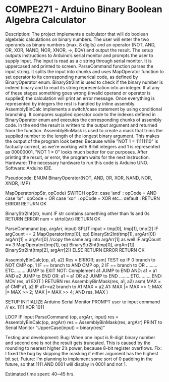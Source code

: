 # COMPE271 - Arduino Binary Boolean Algebra Calculator

Description:
The project implements a calculator that will do boolean algebraic calculations on binary
numbers. The user will enter the two operands as binary numbers (max. 8 digits) and an operator
(NOT, AND, OR, XOR, NAND, NOR, XNOR, ->, EQV) and output the result.
The setup outputs instructions to Arduino’s serial monitor and prompts the user to supply input.
The input is read as a c string through serial monitor. It is uppercased and printed to screen.
ParseCommand function parses the input string. It splits the input into chunks and uses
MapOperator function to set operator to its corresponding numerical code, as defined by
BinaryOperator enum. BinaryStr2Int is used to check if the binary number is indeed binary and
to read its string representation into an integer. If at any of these stages something goes wrong
(invalid operand or operator is supplied) the calculation will print an error message.
Once everything is represented by integers the rest is handled by inline assembly.
AssemblyBinCalc implements a switch/case statement by using conditional branching. It
compares supplied operator code to the indexes defined in BinaryOperator enum and executes
the corresponding chunks of assembly code. In the end the result is written to the output
argument and returned from the function.
AssemblyBinMask is used to create a mask that trims the supplied number to the length of the
longest binary argument. This makes the output of the program look better. Because while "NOT
1 = 11111110” is factually correct, as we're working with 8-bit integers and 1 is represented as
00000001, "NOT 1 = 0" looks much better for our purposes.
After printing the result, or error, the program waits for the next instruction.
Hardware: The necessary hardware to run this code is Arduino UNO.
Software: Arduino IDE.

Pseudocode:
ENUM BinaryOperator{NOT, AND, OR, XOR, NAND, NOR, XNOR, IMP}

MapOperator(opStr, opCode)
  SWITCH opStr:
    case ‘and’ : opCode = AND
    case ‘or’ : opCode = OR
    case ‘xor’ : opCode = XOR
    etc…
    default : RETURN ERROR
  RETURN OK
  
BinaryStr2Int(str, num)
  IF str contains something other than 1s and 0s RETURN ERROR
  num = strtol(str)
  RETURN OK
  
ParseCommand (op, argArr, input)
  SPLIT input > tmp[0], tmp[1], tmp[2]
  IF argCount == 2
    MapOperator(tmp[0], op)
    BinaryStr2Int(tmp[1], argArr[0])
    argArr[1] = argArr[0] //copy the same arg into argArr[1] as well
  IF argCount == 3
    MapOperator(tmp[1], op)
    BinaryStr2Int(tmp[0], argArr[1])
    BinaryStr2Int(tmp[2], argArr[2])
  ELSE
    RETURN ERROR
  RETURN OK

AssemblyBinCalc(op, a1, a2)
  Res = ERROR;
  asm(
    TEST op
    IF 0 branch to NOT
    CMP op, 1
    IF == branch to AND
    CMP op, 2
    IF == branch to OR
    ………ETC………
    JUMP to EXIT
    NOT: Complement a1
    JUMP to END
    AND: a1 = a1 AND a2
    JUMP to END
    OR: a1 = a1 OR a2
    JUMP to END
    ………ETC………
    END: MOV res, a1
    EXIT
  )
  RETURN res
AssemblyBinMask(res, a1, a2)
  asm(
    MAX = a1
    CMP a1, a2
    IF a1>=a2 branch to A1
    MAX = a2
    A1:
    MAX |= MAX >> 1;
    MAX |= MAX >> 2;
    MAX |= MAX >> 4;
    AND res, MAX
  )

SETUP
  INITIALIZE Arduino Serial Monitor
  PROMPT user to input command // ex. 1111 XOR 1011
  
LOOP
  IF input
    ParseCommand (op, argArr, input)
    res = AssemblyBinCalc(op, argArr)
    res = AssemblyBinMask(res, argArr)
    PRINT to Serial Monitor “UpperCase(input) = binary(res)”


Testing and development:
Bug: When one input is 8-digit binary number and second one is not the result gets truncated.
This is caused by the rounding to nearest higher 2’s power, because 8-bit register overflows.
Fix: I fixed the bug by skipping the masking if either argument has the highest bit set.
Future: I’m planning to implement some sort of 0 padding in the future, so that 1111 AND 0001
will display in 0001 and not 1.

Estimated time spent: 40~45 hrs.
